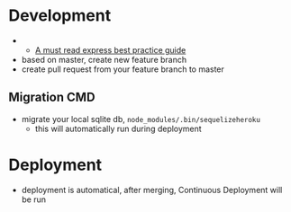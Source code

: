 # Development
- - [A must read express best practice guide](https://itnext.io/production-ready-node-js-rest-apis-setup-using-typescript-postgresql-and-redis-a9525871407)
- based on master, create new feature branch
- create pull request from your feature branch to master

## Migration CMD
- migrate your local sqlite db, `node_modules/.bin/sequelizeheroku`
  - this will automatically run during deployment



# Deployment
- deployment is automatical, after merging, Continuous Deployment will be run
